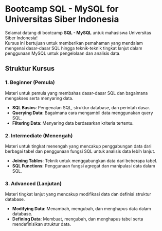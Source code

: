 # Bootcamp SQL - MySQL for Universitas Siber Indonesia

Selamat datang di bootcamp **SQL - MySQL** untuk mahasiswa Universitas Siber Indonesia!  
Kursus ini bertujuan untuk memberikan pemahaman yang mendalam mengenai dasar-dasar SQL hingga teknik-teknik tingkat lanjut dalam penggunaan MySQL untuk pengelolaan dan analisis data.

## Struktur Kursus

### **1. Beginner (Pemula)**
Materi untuk pemula yang membahas dasar-dasar SQL dan bagaimana mengakses serta menyaring data.
- **SQL Basics**: Pengenalan SQL, struktur database, dan perintah dasar.
- **Querying Data**: Bagaimana cara mengambil data menggunakan query SQL.
- **Filtering Data**: Menyaring data berdasarkan kriteria tertentu.

### **2. Intermediate (Menengah)**
Materi untuk tingkat menengah yang mencakup penggabungan data dari berbagai tabel dan penggunaan fungsi SQL untuk analisis data lebih lanjut.
- **Joining Tables**: Teknik untuk menggabungkan data dari beberapa tabel.
- **SQL Functions**: Penggunaan fungsi agregat dan manipulasi data dalam SQL.

### **3. Advanced (Lanjutan)**
Materi tingkat lanjut yang mencakup modifikasi data dan definisi struktur database.
- **Modifying Data**: Menambah, mengubah, dan menghapus data dalam database.
- **Defining Data**: Membuat, mengubah, dan menghapus tabel serta mendefinisikan struktur data.
